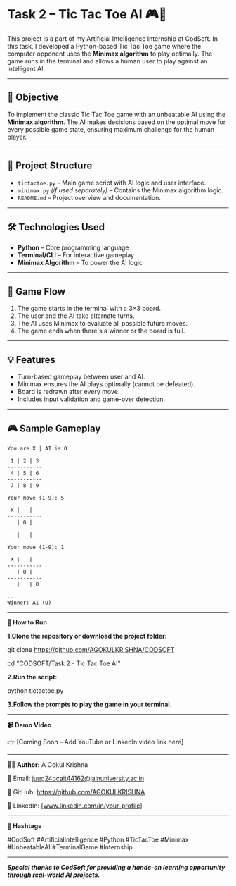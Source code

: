 # Task 2 – Tic Tac Toe AI 🎮🧠

This project is a part of my Artificial Intelligence Internship at CodSoft. In this task, I developed a Python-based Tic Tac Toe game where the computer opponent uses the **Minimax algorithm** to play optimally. The game runs in the terminal and allows a human user to play against an intelligent AI.

---

## 🎯 Objective

To implement the classic Tic Tac Toe game with an unbeatable AI using the **Minimax algorithm**. The AI makes decisions based on the optimal move for every possible game state, ensuring maximum challenge for the human player.

---

## 📂 Project Structure

- `tictactoe.py` – Main game script with AI logic and user interface.
- `minimax.py` *(if used separately)* – Contains the Minimax algorithm logic.
- `README.md` – Project overview and documentation.

---

## 🛠 Technologies Used

- **Python** – Core programming language
- **Terminal/CLI** – For interactive gameplay
- **Minimax Algorithm** – To power the AI logic

---

## 🔄 Game Flow

1. The game starts in the terminal with a 3×3 board.
2. The user and the AI take alternate turns.
3. The AI uses Minimax to evaluate all possible future moves.
4. The game ends when there's a winner or the board is full.

---

## 💡 Features

- Turn-based gameplay between user and AI.
- Minimax ensures the AI plays optimally (cannot be defeated).
- Board is redrawn after every move.
- Includes input validation and game-over detection.

---

## 🎮 Sample Gameplay

```text
You are X | AI is O

 1 | 2 | 3
-----------
 4 | 5 | 6
-----------
 7 | 8 | 9

Your move (1-9): 5

 X |   |  
-----------
   | O |  
-----------
   |   |  

Your move (1-9): 1

 X |   |  
-----------
   | O |  
-----------
   |   | O

...
Winner: AI (O)

```
------------------------

**🚀 How to Run**

**1.Clone the repository or download the project folder:**

git clone https://github.com/AGOKULKRISHNA/CODSOFT

cd "CODSOFT/Task 2 - Tic Tac Toe AI"



**2.Run the script:**

python tictactoe.py



**3.Follow the prompts to play the game in your terminal.**

----------------------------

**📹 Demo Video**

👉 [Coming Soon – Add YouTube or LinkedIn video link here]

---------------------------

**👨‍💻 Author:** A Gokul Krishna 

📧 Email: juug24bcait44162@jainuniversity.ac.in

🔗 GitHub: https://github.com/AGOKULKRISHNA

🔗 LinkedIn: [www.linkedin.com/in/your-profile]

-----------------------------

**🔖 Hashtags**

#CodSoft #ArtificialIntelligence #Python #TicTacToe #Minimax #UnbeatableAI #TerminalGame #Internship

-----------------------------

***Special thanks to CodSoft for providing a hands-on learning opportunity through real-world AI projects.***



